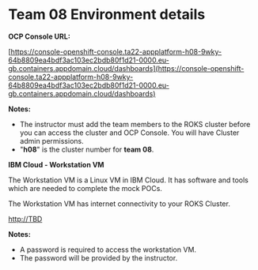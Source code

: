 # Team 08 Environment details


**OCP Console URL:** 

[https://console-openshift-console.ta22-appplatform-h08-9wky-64b8809ea4bdf3ac103ec2bdb80f1d21-0000.eu-gb.containers.appdomain.cloud/dashboards](https://console-openshift-console.ta22-appplatform-h08-9wky-64b8809ea4bdf3ac103ec2bdb80f1d21-0000.eu-gb.containers.appdomain.cloud/dashboards)


  **Notes:** 
  
  - The instructor must add the team members to the ROKS cluster before you can access the cluster and OCP Console. You will have Cluster admin permissions.  
  - "**h08**" is the cluster number for **team 08**. 


**IBM Cloud - Workstation VM**

  The Workstation VM is a Linux VM in IBM Cloud. It has software and tools which are needed to complete the mock POCs. 
  
  The Workstation VM has internet connectivity to your ROKS Cluster. 
  
  [http://TBD](http://TBD)

 
  **Notes:** 
  
  - A password is required to access the workstation VM. 
  - The password will be provided by the instructor.  

